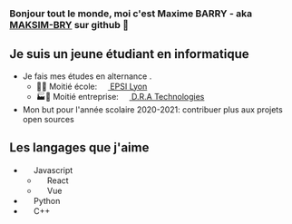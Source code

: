 ### Bonjour tout le monde, moi c'est Maxime BARRY - aka [MAKSIM-BRY][github] sur github 👋

## Je suis un jeune étudiant en informatique
- Je fais mes études en alternance .
  - 🏫🎒 Moitié école: [<img src="https://media.glassdoor.com/sqll/1129766/epsi-association-squarelogo-1455620120317.png" height="15" /> EPSI Lyon][epsi]
  - 🏭🌇 Moitié entreprise: [<img src="https://www.dra-technologies.fr/app/themes/DRA/resources/assets/images/screenshot.png" height="15" /> D.R.A Technologies][dra] 
- Mon but pour l'année scolaire 2020-2021: contribuer plus aux projets open sources

## Les langages que j'aime
- <img src="https://upload.wikimedia.org/wikipedia/commons/thumb/9/99/Unofficial_JavaScript_logo_2.svg/600px-Unofficial_JavaScript_logo_2.svg.png" height="15" /> Javascript
  - <img src="https://blog.octo.com/wp-content/uploads/2015/12/react-logo-1000-transparent.png" height="15" /> React
  - <img src="https://upload.wikimedia.org/wikipedia/commons/thumb/9/95/Vue.js_Logo_2.svg/1200px-Vue.js_Logo_2.svg.png" height="15" /> Vue
- <img src="https://upload.wikimedia.org/wikipedia/commons/thumb/c/c3/Python-logo-notext.svg/600px-Python-logo-notext.svg.png" height="15" /> Python
- <img src="https://upload.wikimedia.org/wikipedia/commons/thumb/1/18/ISO_C%2B%2B_Logo.svg/1200px-ISO_C%2B%2B_Logo.svg.png" height="15" /> C++

[epsi]: https://www.epsi.fr
[dra]: https://www.dra-technologies.fr/
[github]: https://github.com/MAKSIM-BRY
